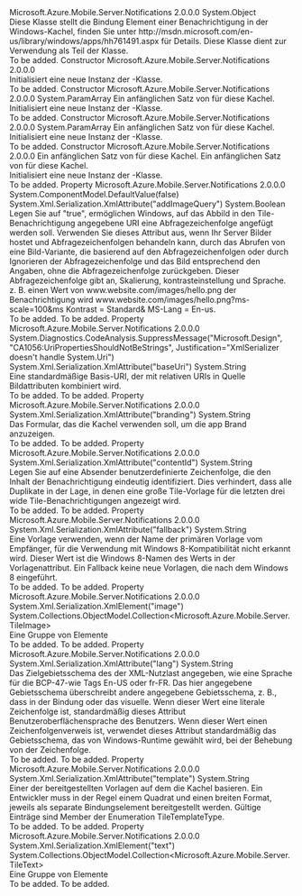 <Type Name="TileBinding" FullName="Microsoft.Azure.Mobile.Server.TileBinding">
  <TypeSignature Language="C#" Value="public class TileBinding" />
  <TypeSignature Language="ILAsm" Value=".class public auto ansi beforefieldinit TileBinding extends System.Object" />
  <TypeSignature Language="DocId" Value="T:Microsoft.Azure.Mobile.Server.TileBinding" />
  <TypeSignature Language="VB.NET" Value="Public Class TileBinding" />
  <TypeSignature Language="F#" Value="type TileBinding = class" />
  <AssemblyInfo>
    <AssemblyName>Microsoft.Azure.Mobile.Server.Notifications</AssemblyName>
    <AssemblyVersion>2.0.0.0</AssemblyVersion>
  </AssemblyInfo>
  <Base>
    <BaseTypeName>System.Object</BaseTypeName>
  </Base>
  <Interfaces />
  <Docs>
    <summary>
            Diese Klasse stellt die <c>Bindung</c> Element einer Benachrichtigung in der Windows-Kachel, finden Sie unter <c>http://msdn.microsoft.com/en-us/library/windows/apps/hh761491.aspx</c> für Details.
            Diese Klasse dient zur Verwendung als Teil der <see cref="T:Microsoft.Azure.Mobile.Server.WindowsPushMessage" /> Klasse.
            </summary>
    <remarks>To be added.</remarks>
  </Docs>
  <Members>
    <Member MemberName=".ctor">
      <MemberSignature Language="C#" Value="public TileBinding ();" />
      <MemberSignature Language="ILAsm" Value=".method public hidebysig specialname rtspecialname instance void .ctor() cil managed" />
      <MemberSignature Language="DocId" Value="M:Microsoft.Azure.Mobile.Server.TileBinding.#ctor" />
      <MemberSignature Language="VB.NET" Value="Public Sub New ()" />
      <MemberType>Constructor</MemberType>
      <AssemblyInfo>
        <AssemblyName>Microsoft.Azure.Mobile.Server.Notifications</AssemblyName>
        <AssemblyVersion>2.0.0.0</AssemblyVersion>
      </AssemblyInfo>
      <Parameters />
      <Docs>
        <summary>
            Initialisiert eine neue Instanz der <see cref="T:Microsoft.Azure.Mobile.Server.TileBinding" />-Klasse.
            </summary>
        <remarks>To be added.</remarks>
      </Docs>
    </Member>
    <Member MemberName=".ctor">
      <MemberSignature Language="C#" Value="public TileBinding (params Microsoft.Azure.Mobile.Server.TileImage[] images);" />
      <MemberSignature Language="ILAsm" Value=".method public hidebysig specialname rtspecialname instance void .ctor(class Microsoft.Azure.Mobile.Server.TileImage[] images) cil managed" />
      <MemberSignature Language="DocId" Value="M:Microsoft.Azure.Mobile.Server.TileBinding.#ctor(Microsoft.Azure.Mobile.Server.TileImage[])" />
      <MemberSignature Language="VB.NET" Value="Public Sub New (ParamArray images As TileImage())" />
      <MemberSignature Language="F#" Value="new Microsoft.Azure.Mobile.Server.TileBinding : Microsoft.Azure.Mobile.Server.TileImage[] -&gt; Microsoft.Azure.Mobile.Server.TileBinding" Usage="new Microsoft.Azure.Mobile.Server.TileBinding images" />
      <MemberType>Constructor</MemberType>
      <AssemblyInfo>
        <AssemblyName>Microsoft.Azure.Mobile.Server.Notifications</AssemblyName>
        <AssemblyVersion>2.0.0.0</AssemblyVersion>
      </AssemblyInfo>
      <Parameters>
        <Parameter Name="images" Type="Microsoft.Azure.Mobile.Server.TileImage[]">
          <Attributes>
            <Attribute>
              <AttributeName>System.ParamArray</AttributeName>
            </Attribute>
          </Attributes>
        </Parameter>
      </Parameters>
      <Docs>
        <param name="images">Ein anfänglichen Satz von <see cref="T:Microsoft.Azure.Mobile.Server.TileImage" /> für diese Kachel.</param>
        <summary>
            Initialisiert eine neue Instanz der <see cref="T:Microsoft.Azure.Mobile.Server.TileBinding" />-Klasse.
            </summary>
        <remarks>To be added.</remarks>
      </Docs>
    </Member>
    <Member MemberName=".ctor">
      <MemberSignature Language="C#" Value="public TileBinding (params Microsoft.Azure.Mobile.Server.TileText[] texts);" />
      <MemberSignature Language="ILAsm" Value=".method public hidebysig specialname rtspecialname instance void .ctor(class Microsoft.Azure.Mobile.Server.TileText[] texts) cil managed" />
      <MemberSignature Language="DocId" Value="M:Microsoft.Azure.Mobile.Server.TileBinding.#ctor(Microsoft.Azure.Mobile.Server.TileText[])" />
      <MemberSignature Language="VB.NET" Value="Public Sub New (ParamArray texts As TileText())" />
      <MemberSignature Language="F#" Value="new Microsoft.Azure.Mobile.Server.TileBinding : Microsoft.Azure.Mobile.Server.TileText[] -&gt; Microsoft.Azure.Mobile.Server.TileBinding" Usage="new Microsoft.Azure.Mobile.Server.TileBinding texts" />
      <MemberType>Constructor</MemberType>
      <AssemblyInfo>
        <AssemblyName>Microsoft.Azure.Mobile.Server.Notifications</AssemblyName>
        <AssemblyVersion>2.0.0.0</AssemblyVersion>
      </AssemblyInfo>
      <Parameters>
        <Parameter Name="texts" Type="Microsoft.Azure.Mobile.Server.TileText[]">
          <Attributes>
            <Attribute>
              <AttributeName>System.ParamArray</AttributeName>
            </Attribute>
          </Attributes>
        </Parameter>
      </Parameters>
      <Docs>
        <param name="texts">Ein anfänglichen Satz von <see cref="T:Microsoft.Azure.Mobile.Server.TileText" /> für diese Kachel.</param>
        <summary>
            Initialisiert eine neue Instanz der <see cref="T:Microsoft.Azure.Mobile.Server.TileBinding" />-Klasse.
            </summary>
        <remarks>To be added.</remarks>
      </Docs>
    </Member>
    <Member MemberName=".ctor">
      <MemberSignature Language="C#" Value="public TileBinding (System.Collections.Generic.IEnumerable&lt;Microsoft.Azure.Mobile.Server.TileImage&gt; images, System.Collections.Generic.IEnumerable&lt;Microsoft.Azure.Mobile.Server.TileText&gt; texts);" />
      <MemberSignature Language="ILAsm" Value=".method public hidebysig specialname rtspecialname instance void .ctor(class System.Collections.Generic.IEnumerable`1&lt;class Microsoft.Azure.Mobile.Server.TileImage&gt; images, class System.Collections.Generic.IEnumerable`1&lt;class Microsoft.Azure.Mobile.Server.TileText&gt; texts) cil managed" />
      <MemberSignature Language="DocId" Value="M:Microsoft.Azure.Mobile.Server.TileBinding.#ctor(System.Collections.Generic.IEnumerable{Microsoft.Azure.Mobile.Server.TileImage},System.Collections.Generic.IEnumerable{Microsoft.Azure.Mobile.Server.TileText})" />
      <MemberSignature Language="VB.NET" Value="Public Sub New (images As IEnumerable(Of TileImage), texts As IEnumerable(Of TileText))" />
      <MemberSignature Language="F#" Value="new Microsoft.Azure.Mobile.Server.TileBinding : seq&lt;Microsoft.Azure.Mobile.Server.TileImage&gt; * seq&lt;Microsoft.Azure.Mobile.Server.TileText&gt; -&gt; Microsoft.Azure.Mobile.Server.TileBinding" Usage="new Microsoft.Azure.Mobile.Server.TileBinding (images, texts)" />
      <MemberType>Constructor</MemberType>
      <AssemblyInfo>
        <AssemblyName>Microsoft.Azure.Mobile.Server.Notifications</AssemblyName>
        <AssemblyVersion>2.0.0.0</AssemblyVersion>
      </AssemblyInfo>
      <Parameters>
        <Parameter Name="images" Type="System.Collections.Generic.IEnumerable&lt;Microsoft.Azure.Mobile.Server.TileImage&gt;" />
        <Parameter Name="texts" Type="System.Collections.Generic.IEnumerable&lt;Microsoft.Azure.Mobile.Server.TileText&gt;" />
      </Parameters>
      <Docs>
        <param name="images">Ein anfänglichen Satz von <see cref="T:Microsoft.Azure.Mobile.Server.TileImage" /> für diese Kachel.</param>
        <param name="texts">Ein anfänglichen Satz von <see cref="T:Microsoft.Azure.Mobile.Server.TileText" /> für diese Kachel.</param>
        <summary>
            Initialisiert eine neue Instanz der <see cref="T:Microsoft.Azure.Mobile.Server.TileBinding" />-Klasse.
            </summary>
        <remarks>To be added.</remarks>
      </Docs>
    </Member>
    <Member MemberName="AddImageQuery">
      <MemberSignature Language="C#" Value="public bool AddImageQuery { get; set; }" />
      <MemberSignature Language="ILAsm" Value=".property instance bool AddImageQuery" />
      <MemberSignature Language="DocId" Value="P:Microsoft.Azure.Mobile.Server.TileBinding.AddImageQuery" />
      <MemberSignature Language="VB.NET" Value="Public Property AddImageQuery As Boolean" />
      <MemberSignature Language="F#" Value="member this.AddImageQuery : bool with get, set" Usage="Microsoft.Azure.Mobile.Server.TileBinding.AddImageQuery" />
      <MemberType>Property</MemberType>
      <AssemblyInfo>
        <AssemblyName>Microsoft.Azure.Mobile.Server.Notifications</AssemblyName>
        <AssemblyVersion>2.0.0.0</AssemblyVersion>
      </AssemblyInfo>
      <Attributes>
        <Attribute>
          <AttributeName>System.ComponentModel.DefaultValue(false)</AttributeName>
        </Attribute>
        <Attribute>
          <AttributeName>System.Xml.Serialization.XmlAttribute("addImageQuery")</AttributeName>
        </Attribute>
      </Attributes>
      <ReturnValue>
        <ReturnType>System.Boolean</ReturnType>
      </ReturnValue>
      <Docs>
        <summary>
            Legen Sie auf "true", ermöglichen Windows, auf das Abbild in den Tile-Benachrichtigung angegebene URI eine Abfragezeichenfolge angefügt werden soll. Verwenden Sie dieses Attribut aus, wenn Ihr Server Bilder hostet und Abfragezeichenfolgen behandeln kann, durch das Abrufen von eine Bild-Variante, die basierend auf den Abfragezeichenfolgen oder durch Ignorieren der Abfragezeichenfolge und das Bild entsprechend den Angaben, ohne die Abfragezeichenfolge zurückgeben. Dieser Abfragezeichenfolge gibt an, Skalierung, kontrasteinstellung und Sprache. z. B. einen Wert von <c>www.website.com/images/hello.png</c> der Benachrichtigung wird <c>www.website.com/images/hello.png?ms-scale=100&amp;ms Kontrast = Standard&amp; MS-Lang = En-us</c>.
            </summary>
        <value>To be added.</value>
        <remarks>To be added.</remarks>
      </Docs>
    </Member>
    <Member MemberName="BaseUri">
      <MemberSignature Language="C#" Value="public string BaseUri { get; set; }" />
      <MemberSignature Language="ILAsm" Value=".property instance string BaseUri" />
      <MemberSignature Language="DocId" Value="P:Microsoft.Azure.Mobile.Server.TileBinding.BaseUri" />
      <MemberSignature Language="VB.NET" Value="Public Property BaseUri As String" />
      <MemberSignature Language="F#" Value="member this.BaseUri : string with get, set" Usage="Microsoft.Azure.Mobile.Server.TileBinding.BaseUri" />
      <MemberType>Property</MemberType>
      <AssemblyInfo>
        <AssemblyName>Microsoft.Azure.Mobile.Server.Notifications</AssemblyName>
        <AssemblyVersion>2.0.0.0</AssemblyVersion>
      </AssemblyInfo>
      <Attributes>
        <Attribute>
          <AttributeName>System.Diagnostics.CodeAnalysis.SuppressMessage("Microsoft.Design", "CA1056:UriPropertiesShouldNotBeStrings", Justification="XmlSerializer doesn't handle System.Uri")</AttributeName>
        </Attribute>
        <Attribute>
          <AttributeName>System.Xml.Serialization.XmlAttribute("baseUri")</AttributeName>
        </Attribute>
      </Attributes>
      <ReturnValue>
        <ReturnType>System.String</ReturnType>
      </ReturnValue>
      <Docs>
        <summary>
            Eine standardmäßige Basis-URI, der mit relativen URIs in Quelle Bildattributen kombiniert wird.
            </summary>
        <value>To be added.</value>
        <remarks>To be added.</remarks>
      </Docs>
    </Member>
    <Member MemberName="Branding">
      <MemberSignature Language="C#" Value="public string Branding { get; set; }" />
      <MemberSignature Language="ILAsm" Value=".property instance string Branding" />
      <MemberSignature Language="DocId" Value="P:Microsoft.Azure.Mobile.Server.TileBinding.Branding" />
      <MemberSignature Language="VB.NET" Value="Public Property Branding As String" />
      <MemberSignature Language="F#" Value="member this.Branding : string with get, set" Usage="Microsoft.Azure.Mobile.Server.TileBinding.Branding" />
      <MemberType>Property</MemberType>
      <AssemblyInfo>
        <AssemblyName>Microsoft.Azure.Mobile.Server.Notifications</AssemblyName>
        <AssemblyVersion>2.0.0.0</AssemblyVersion>
      </AssemblyInfo>
      <Attributes>
        <Attribute>
          <AttributeName>System.Xml.Serialization.XmlAttribute("branding")</AttributeName>
        </Attribute>
      </Attributes>
      <ReturnValue>
        <ReturnType>System.String</ReturnType>
      </ReturnValue>
      <Docs>
        <summary>
            Das Formular, das die Kachel verwenden soll, um die app Brand anzuzeigen.
            </summary>
        <value>To be added.</value>
        <remarks>To be added.</remarks>
      </Docs>
    </Member>
    <Member MemberName="ContentId">
      <MemberSignature Language="C#" Value="public string ContentId { get; set; }" />
      <MemberSignature Language="ILAsm" Value=".property instance string ContentId" />
      <MemberSignature Language="DocId" Value="P:Microsoft.Azure.Mobile.Server.TileBinding.ContentId" />
      <MemberSignature Language="VB.NET" Value="Public Property ContentId As String" />
      <MemberSignature Language="F#" Value="member this.ContentId : string with get, set" Usage="Microsoft.Azure.Mobile.Server.TileBinding.ContentId" />
      <MemberType>Property</MemberType>
      <AssemblyInfo>
        <AssemblyName>Microsoft.Azure.Mobile.Server.Notifications</AssemblyName>
        <AssemblyVersion>2.0.0.0</AssemblyVersion>
      </AssemblyInfo>
      <Attributes>
        <Attribute>
          <AttributeName>System.Xml.Serialization.XmlAttribute("contentId")</AttributeName>
        </Attribute>
      </Attributes>
      <ReturnValue>
        <ReturnType>System.String</ReturnType>
      </ReturnValue>
      <Docs>
        <summary>
            Legen Sie auf eine Absender benutzerdefinierte Zeichenfolge, die den Inhalt der Benachrichtigung eindeutig identifiziert. Dies verhindert, dass alle Duplikate in der Lage, in denen eine große Tile-Vorlage für die letzten drei wide Tile-Benachrichtigungen angezeigt wird. 
            </summary>
        <value>To be added.</value>
        <remarks>To be added.</remarks>
      </Docs>
    </Member>
    <Member MemberName="Fallback">
      <MemberSignature Language="C#" Value="public string Fallback { get; set; }" />
      <MemberSignature Language="ILAsm" Value=".property instance string Fallback" />
      <MemberSignature Language="DocId" Value="P:Microsoft.Azure.Mobile.Server.TileBinding.Fallback" />
      <MemberSignature Language="VB.NET" Value="Public Property Fallback As String" />
      <MemberSignature Language="F#" Value="member this.Fallback : string with get, set" Usage="Microsoft.Azure.Mobile.Server.TileBinding.Fallback" />
      <MemberType>Property</MemberType>
      <AssemblyInfo>
        <AssemblyName>Microsoft.Azure.Mobile.Server.Notifications</AssemblyName>
        <AssemblyVersion>2.0.0.0</AssemblyVersion>
      </AssemblyInfo>
      <Attributes>
        <Attribute>
          <AttributeName>System.Xml.Serialization.XmlAttribute("fallback")</AttributeName>
        </Attribute>
      </Attributes>
      <ReturnValue>
        <ReturnType>System.String</ReturnType>
      </ReturnValue>
      <Docs>
        <summary>
            Eine Vorlage verwenden, wenn der Name der primären Vorlage vom Empfänger, für die Verwendung mit Windows 8-Kompatibilität nicht erkannt wird. Dieser Wert ist die Windows 8-Namen des Werts in der Vorlagenattribut. Ein Fallback keine neue Vorlagen, die nach dem Windows 8 eingeführt.
            </summary>
        <value>To be added.</value>
        <remarks>To be added.</remarks>
      </Docs>
    </Member>
    <Member MemberName="Images">
      <MemberSignature Language="C#" Value="public System.Collections.ObjectModel.Collection&lt;Microsoft.Azure.Mobile.Server.TileImage&gt; Images { get; }" />
      <MemberSignature Language="ILAsm" Value=".property instance class System.Collections.ObjectModel.Collection`1&lt;class Microsoft.Azure.Mobile.Server.TileImage&gt; Images" />
      <MemberSignature Language="DocId" Value="P:Microsoft.Azure.Mobile.Server.TileBinding.Images" />
      <MemberSignature Language="VB.NET" Value="Public ReadOnly Property Images As Collection(Of TileImage)" />
      <MemberSignature Language="F#" Value="member this.Images : System.Collections.ObjectModel.Collection&lt;Microsoft.Azure.Mobile.Server.TileImage&gt;" Usage="Microsoft.Azure.Mobile.Server.TileBinding.Images" />
      <MemberType>Property</MemberType>
      <AssemblyInfo>
        <AssemblyName>Microsoft.Azure.Mobile.Server.Notifications</AssemblyName>
        <AssemblyVersion>2.0.0.0</AssemblyVersion>
      </AssemblyInfo>
      <Attributes>
        <Attribute>
          <AttributeName>System.Xml.Serialization.XmlElement("image")</AttributeName>
        </Attribute>
      </Attributes>
      <ReturnValue>
        <ReturnType>System.Collections.ObjectModel.Collection&lt;Microsoft.Azure.Mobile.Server.TileImage&gt;</ReturnType>
      </ReturnValue>
      <Docs>
        <summary>
            Eine Gruppe von <see cref="T:Microsoft.Azure.Mobile.Server.TileImage" /> Elemente
            </summary>
        <value>To be added.</value>
        <remarks>To be added.</remarks>
      </Docs>
    </Member>
    <Member MemberName="Lang">
      <MemberSignature Language="C#" Value="public string Lang { get; set; }" />
      <MemberSignature Language="ILAsm" Value=".property instance string Lang" />
      <MemberSignature Language="DocId" Value="P:Microsoft.Azure.Mobile.Server.TileBinding.Lang" />
      <MemberSignature Language="VB.NET" Value="Public Property Lang As String" />
      <MemberSignature Language="F#" Value="member this.Lang : string with get, set" Usage="Microsoft.Azure.Mobile.Server.TileBinding.Lang" />
      <MemberType>Property</MemberType>
      <AssemblyInfo>
        <AssemblyName>Microsoft.Azure.Mobile.Server.Notifications</AssemblyName>
        <AssemblyVersion>2.0.0.0</AssemblyVersion>
      </AssemblyInfo>
      <Attributes>
        <Attribute>
          <AttributeName>System.Xml.Serialization.XmlAttribute("lang")</AttributeName>
        </Attribute>
      </Attributes>
      <ReturnValue>
        <ReturnType>System.String</ReturnType>
      </ReturnValue>
      <Docs>
        <summary>
            Das Zielgebietsschema des der XML-Nutzlast angegeben, wie eine Sprache für die BCP-47-wie Tags <c>En-US</c> oder <c>fr-FR</c>. Das hier angegebene Gebietsschema überschreibt andere angegebene Gebietsschema, z. B., dass in der Bindung oder das visuelle. Wenn dieser Wert eine literale Zeichenfolge ist, standardmäßig dieses Attribut Benutzeroberflächensprache des Benutzers. Wenn dieser Wert einen Zeichenfolgenverweis ist, verwendet dieses Attribut standardmäßig das Gebietsschema, das von Windows-Runtime gewählt wird, bei der Behebung von der Zeichenfolge.
            </summary>
        <value>To be added.</value>
        <remarks>To be added.</remarks>
      </Docs>
    </Member>
    <Member MemberName="Template">
      <MemberSignature Language="C#" Value="public string Template { get; set; }" />
      <MemberSignature Language="ILAsm" Value=".property instance string Template" />
      <MemberSignature Language="DocId" Value="P:Microsoft.Azure.Mobile.Server.TileBinding.Template" />
      <MemberSignature Language="VB.NET" Value="Public Property Template As String" />
      <MemberSignature Language="F#" Value="member this.Template : string with get, set" Usage="Microsoft.Azure.Mobile.Server.TileBinding.Template" />
      <MemberType>Property</MemberType>
      <AssemblyInfo>
        <AssemblyName>Microsoft.Azure.Mobile.Server.Notifications</AssemblyName>
        <AssemblyVersion>2.0.0.0</AssemblyVersion>
      </AssemblyInfo>
      <Attributes>
        <Attribute>
          <AttributeName>System.Xml.Serialization.XmlAttribute("template")</AttributeName>
        </Attribute>
      </Attributes>
      <ReturnValue>
        <ReturnType>System.String</ReturnType>
      </ReturnValue>
      <Docs>
        <summary>
            Einer der bereitgestellten Vorlagen auf dem die Kachel basieren. Ein Entwickler muss in der Regel einem Quadrat und einen breiten Format, jeweils als separate Bindungselement bereitgestellt werden. Gültige Einträge sind Member der Enumeration TileTemplateType.
            </summary>
        <value>To be added.</value>
        <remarks>To be added.</remarks>
      </Docs>
    </Member>
    <Member MemberName="Texts">
      <MemberSignature Language="C#" Value="public System.Collections.ObjectModel.Collection&lt;Microsoft.Azure.Mobile.Server.TileText&gt; Texts { get; }" />
      <MemberSignature Language="ILAsm" Value=".property instance class System.Collections.ObjectModel.Collection`1&lt;class Microsoft.Azure.Mobile.Server.TileText&gt; Texts" />
      <MemberSignature Language="DocId" Value="P:Microsoft.Azure.Mobile.Server.TileBinding.Texts" />
      <MemberSignature Language="VB.NET" Value="Public ReadOnly Property Texts As Collection(Of TileText)" />
      <MemberSignature Language="F#" Value="member this.Texts : System.Collections.ObjectModel.Collection&lt;Microsoft.Azure.Mobile.Server.TileText&gt;" Usage="Microsoft.Azure.Mobile.Server.TileBinding.Texts" />
      <MemberType>Property</MemberType>
      <AssemblyInfo>
        <AssemblyName>Microsoft.Azure.Mobile.Server.Notifications</AssemblyName>
        <AssemblyVersion>2.0.0.0</AssemblyVersion>
      </AssemblyInfo>
      <Attributes>
        <Attribute>
          <AttributeName>System.Xml.Serialization.XmlElement("text")</AttributeName>
        </Attribute>
      </Attributes>
      <ReturnValue>
        <ReturnType>System.Collections.ObjectModel.Collection&lt;Microsoft.Azure.Mobile.Server.TileText&gt;</ReturnType>
      </ReturnValue>
      <Docs>
        <summary>
            Eine Gruppe von <see cref="T:Microsoft.Azure.Mobile.Server.TileText" /> Elemente
            </summary>
        <value>To be added.</value>
        <remarks>To be added.</remarks>
      </Docs>
    </Member>
  </Members>
</Type>